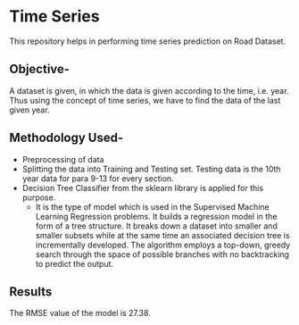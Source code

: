# Time Series
This repository helps in performing time series prediction on Road Dataset.

## Objective-
A dataset is given, in which the data is given according to the time, i.e. year. Thus using the concept of time series, we have to find the data of the last given year. 

## Methodology Used-
* Preprocessing of data
* Splitting the data into Training and Testing set. Testing data is the 10th year data for para 9-13 for every section.
* Decision Tree Classifier from the sklearn library is applied for this purpose. 
  * It is the type of model which is used in the Supervised Machine Learning Regression problems. It builds a regression model in the form of a tree structure. It breaks down a dataset into smaller and smaller subsets while at the same time an associated decision tree is incrementally developed. The algorithm employs a top-down, greedy search through the space of possible branches with no backtracking to predict the output.

## Results
The RMSE value of the model is 27.38.



